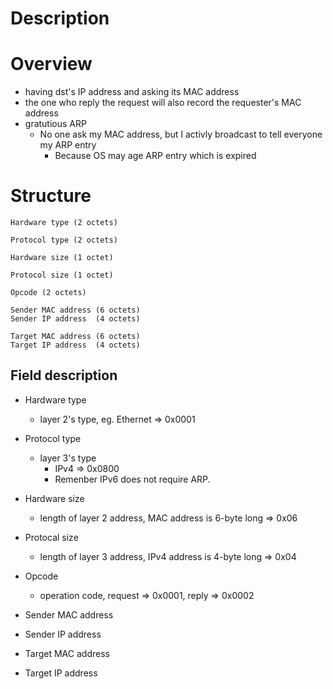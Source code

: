 # Description


# Overview
* having dst's IP address and asking its MAC address
* the one who reply the request will also record the requester's MAC address
* gratutious ARP
    * No one ask my MAC address, but I activly broadcast to tell everyone my ARP entry
        * Because OS may age ARP entry which is expired

# Structure

    Hardware type (2 octets)

    Protocol type (2 octets)

    Hardware size (1 octet)

    Protocol size (1 octet)

    Opcode (2 octets)

    Sender MAC address (6 octets)
    Sender IP address  (4 octets)

    Target MAC address (6 octets)
    Target IP address  (4 octets)


## Field description
* Hardware type
    * layer 2's type, eg. Ethernet => 0x0001

* Protocol type
    * layer 3's type
        * IPv4 => 0x0800
        * Remenber IPv6 does not require ARP.

* Hardware size
    * length of layer 2 address, MAC address is 6-byte long => 0x06

* Protocal size
    * length of layer 3 address, IPv4 address is 4-byte long => 0x04

* Opcode
    * operation code, request => 0x0001, reply => 0x0002

* Sender MAC address
* Sender IP address

* Target MAC address
* Target IP address 


